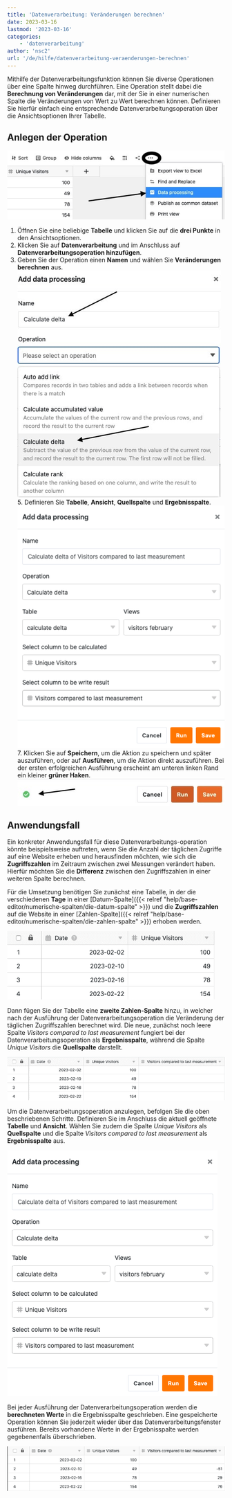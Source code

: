 ```yaml
---
title: 'Datenverarbeitung: Veränderungen berechnen'
date: 2023-03-16
lastmod: '2023-03-16'
categories:
    - 'datenverarbeitung'
author: 'nsc2'
url: '/de/hilfe/datenverarbeitung-veraenderungen-berechnen'
---
```


Mithilfe der Datenverarbeitungsfunktion können Sie diverse Operationen über eine Spalte hinweg durchführen. Eine Operation stellt dabei die **Berechnung von Veränderungen** dar, mit der Sie in einer numerischen Spalte die Veränderungen von Wert zu Wert berechnen können. Definieren Sie hierfür einfach eine entsprechende Datenverarbeitungsoperation über die Ansichtsoptionen Ihrer Tabelle.

## Anlegen der Operation

![Anlegen einer Datenverarbeitungsaktion](images/create-an-data-processing-action-1.jpg)

1. Öffnen Sie eine beliebige **Tabelle** und klicken Sie auf die **drei Punkte** in den Ansichtsoptionen.
2. Klicken Sie auf **Datenverarbeitung** und im Anschluss auf **Datenverarbeitungsoperation hinzufügen**.
3. Geben Sie der Operation einen **Namen** und wählen Sie **Veränderungen berechnen** aus.
   ![Benennung der Datenverarbeitungsaktion und Auswahl des Operationstyps](images/name-operation-and-select-operation-type-example-delta.jpg)5. Definieren Sie **Tabelle**, **Ansicht**, **Quellspalte** und **Ergebnisspalte**.
   ![Definition der Datenverarbeitungsaktion](images/define-action-example-delta-1.png)7. Klicken Sie auf **Speichern**, um die Aktion zu speichern und später auszuführen, oder auf **Ausführen**, um die Aktion direkt auszuführen.
   Bei der ersten erfolgreichen Ausführung erscheint am unteren linken Rand ein kleiner **grüner Haken**. ![Bei erfolgreicher erster Ausführung der Datenverarbeitungsaktion erscheint ein grüner Haken](images/gruener-haken-zur-bestaetigung-der-ersten-ausfuehrung.jpg)

## Anwendungsfall

Ein konkreter Anwendungsfall für diese Datenverarbeitungs-operation könnte beispielsweise auftreten, wenn Sie die Anzahl der täglichen Zugriffe auf eine Website erheben und herausfinden möchten, wie sich die **Zugriffszahlen** im Zeitraum zwischen zwei Messungen verändert haben. Hierfür möchten Sie die **Differenz** zwischen den Zugriffszahlen in einer weiteren Spalte berechnen.

Für die Umsetzung benötigen Sie zunächst eine Tabelle, in der die verschiedenen **Tage** in einer [Datum-Spalte]({{< relref "help/base-editor/numerische-spalten/die-datum-spalte" >}}) und die **Zugriffszahlen** auf die Website in einer [Zahlen-Spalte]({{< relref "help/base-editor/numerische-spalten/die-zahlen-spalte" >}}) erhoben werden.

![Beispieltabelle für den Anwendungsfall Veränderungen berechnen](images/Beispieltabelle-Anwendungsfall-kumulierte-Werte-berechnen.png)

Dann fügen Sie der Tabelle eine **zweite Zahlen-Spalte** hinzu, in welcher nach der Ausführung der Datenverarbeitungsoperation die Veränderung der täglichen Zugriffszahlen berechnet wird. Die neue, zunächst noch leere Spalte _Visitors compared to last measurement_ fungiert bei der Datenverarbeitungsoperation als **Ergebnisspalte**, während die Spalte _Unique Visitors_ die **Quellspalte** darstellt.

![Hinzufügen einer zweiten Nummern-Spalte](images/add-number-column-example-delta-1.png)

Um die Datenverarbeitungsoperation anzulegen, befolgen Sie die oben beschriebenen Schritte. Definieren Sie im Anschluss die aktuell geöffnete **Tabelle** und **Ansicht**. Wählen Sie zudem die Spalte _Unique Visitors_ als **Quellspalte** und die Spalte _Visitors compared to last measurement_ als **Ergebnisspalte** aus.

![Definition der Datenverarbeitungsaktion](images/define-action-example-delta-1.png)

Bei jeder Ausführung der Datenverarbeitungsoperation werden die **berechneten Werte** in die Ergebnisspalte geschrieben. Eine gespeicherte Operation können Sie jederzeit wieder über das Datenverarbeitungsfenster ausführen. Bereits vorhandene Werte in der Ergebnisspalte werden gegebenenfalls überschrieben.

![table-after-data-processing-operation-delta](images/table-after-data-processing-operation-delta-1.png)
